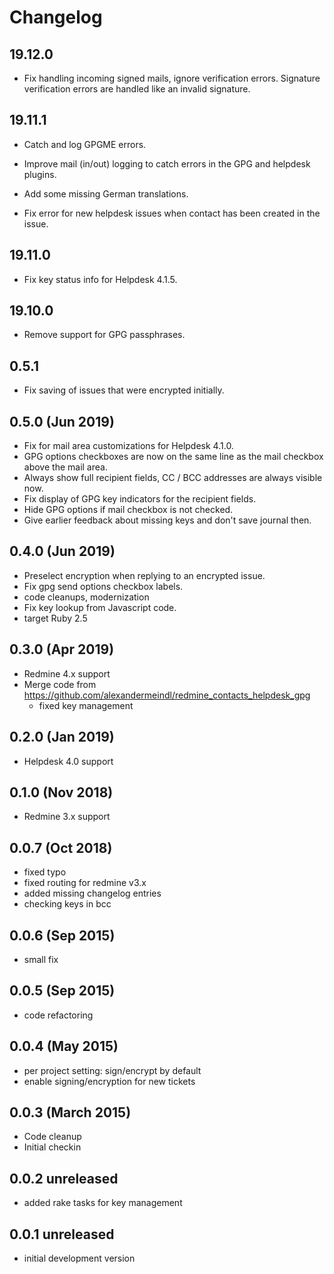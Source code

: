 Changelog
=========

19.12.0
-------

* Fix handling incoming signed mails, ignore verification errors.
  Signature verification errors are handled like an invalid signature.


19.11.1
-------

* Catch and log GPGME errors.
* Improve mail (in/out) logging to catch errors in the GPG and helpdesk plugins.
* Add some missing German translations.

* Fix error for new helpdesk issues when contact has been created in the issue.

19.11.0
-------

* Fix key status info for Helpdesk 4.1.5.

19.10.0
-------

* Remove support for GPG passphrases.


0.5.1
-----

* Fix saving of issues that were encrypted initially.

0.5.0 (Jun 2019)
----------------

* Fix for mail area customizations for Helpdesk 4.1.0.
* GPG options checkboxes are now on the same line as the mail checkbox above the mail area.
* Always show full recipient fields, CC / BCC addresses are always visible now.
* Fix display of GPG key indicators for the recipient fields.
* Hide GPG options if mail checkbox is not checked.
* Give earlier feedback about missing keys and don't save journal then.

0.4.0 (Jun 2019)
----------------

* Preselect encryption when replying to an encrypted issue.
* Fix gpg send options checkbox labels.
* code cleanups, modernization
* Fix key lookup from Javascript code.
* target Ruby 2.5

0.3.0 (Apr 2019)
----------------

* Redmine 4.x support
* Merge code from https://github.com/alexandermeindl/redmine_contacts_helpdesk_gpg
  * fixed key management

0.2.0 (Jan 2019)
----------------

* Helpdesk 4.0 support

0.1.0 (Nov 2018)
----------------

* Redmine 3.x support

0.0.7 (Oct 2018)
----------------

* fixed typo
* fixed routing for redmine v3.x
* added missing changelog entries
* checking keys in bcc

0.0.6 (Sep 2015)
----------------

* small fix

0.0.5 (Sep 2015)
----------------

* code refactoring

0.0.4 (May 2015)
----------------

* per project setting: sign/encrypt by default
* enable signing/encryption for new tickets

0.0.3 (March 2015)
----------------

*   Code cleanup
*   Initial checkin

0.0.2 unreleased
----------------

*   added rake tasks for key management

0.0.1 unreleased
----------------

*   initial development version

